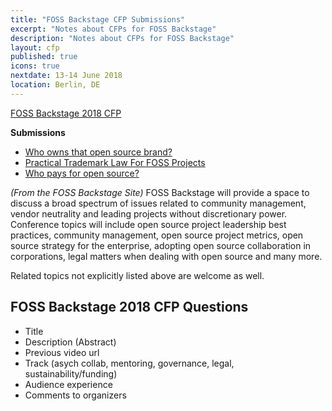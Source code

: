 ```yaml
---
title: "FOSS Backstage CFP Submissions"
excerpt: "Notes about CFPs for FOSS Backstage"
description: "Notes about CFPs for FOSS Backstage"
layout: cfp
published: true
icons: true
nextdate: 13-14 June 2018
location: Berlin, DE
---
```


[FOSS Backstage 2018 CFP](https://foss-backstage.de/call-papers)

**Submissions**
-  [Who owns that open source brand?](https://foss-backstage.de/session/who-owns-open-source-brand)
-  [Practical Trademark Law For FOSS Projects](https://foss-backstage.de/session/practical-trademark-law-foss-projects)
-  [Who pays for open source?](https://foss-backstage.de/session/who-pays-open-source)

_(From the FOSS Backstage Site)_ FOSS Backstage will provide a space to discuss a broad spectrum of issues related to community management, vendor neutrality and leading projects without discretionary power. Conference topics will include open source project leadership best practices, community management, open source project metrics, open source strategy for the enterprise, adopting open source collaboration in corporations, legal matters when dealing with open source and many more.

Related topics not explicitly listed above are welcome as well.

## FOSS Backstage 2018 CFP Questions
- Title
- Description (Abstract)
- Previous video url
- Track (asych collab, mentoring, governance, legal, sustainability/funding)
- Audience experience
- Comments to organizers
